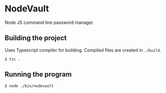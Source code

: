 # NodeVault

Node JS command line password manager.

## Building the project
Uses Typescript compiler for building. Compiled files are created in `./build`.
```
$ tsc .
```
## Running the program
```
$ node ./bin/nodevault
```